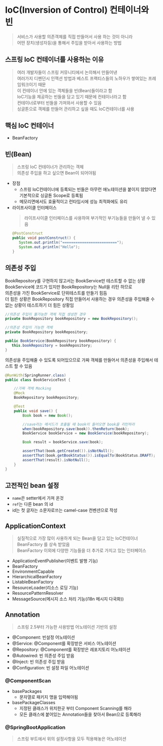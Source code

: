 # IoC(Inversion of Control) 컨테이너와 빈
> 서비스가 사용할 의존객체를 직접 만들어서 사용 하는 것이 아니라  
> 어떤 장치(생성자등)을 통해서 주입을 받아서 사용하는 방법  

## 스프링 IoC 컨테이너를 사용하는 이유
> 여러 개발자들이 스프링 커뮤니티에서 논의해서 만들어낸  
> 여러가지 디펜던시 인잭션 방법과 베스트 프랙티스들의 노하우가 쌓여있는 프레임워크이기 때문  
> 이 컨테이너 안에 있는 객체들을 빈(Bean)들이라고 함  
> IoC기능을 제공하는 빈들을 담고 있기 때문에 컨테이너라고 함  
> 컨테이너로부터 빈들을 가져와서 사용할 수 있음  
> 싱글톤으로 객체를 만들어 관리하고 싶을 때도 IoC컨테이너를 사용  

## 핵심 IoC 컨테이너
- BeanFactory

## 빈(Bean)
> 스프링 IoC 컨테이너가 관리하는 객체  
> 의존성 주입을 하고 싶으면 Bean이 되어야됨  
- 장점
  - 스프링 IoC컨테이너에 등록되는 빈들은 아무런 애노테이션을 붙이지 않았다면 기본적으로 싱글톤 Scope로 등록됨
  - 메모리면에서도 효율적이고 런타임시에 성능 최적화에도 유리
- 라이프사이클 인터페이스
  > 라이프사이클 인터페이스를 사용하여 부가적인 부기능들을 만들어 낼 수 있음  
   ```java
   @PostConstruct
   public void postConstruct() {
      System.out.println("=========================");
      System.out.println("Hello");
   }
   ```

## 의존성 주입
BookRepository를 구현하지 않고서는 BookService만 테스트할 수 없는 상황  
BookService에 코드가 있지만 BookRepository는 Null을 리턴 하므로  
의존성을 가진 BookService로 단위테스트를 만들기 힘듬  
더 힘든 상황은 BookRepository 직접 만들어서 사용하는 경우 의존성을 주입해줄 수 없는 상황이 테스트하기 더 힘든 상황임  
```java
//의존성 주입이 불가능한 객체 직접 생성한 경우
private BookRepository bookRepository = new BookRepository();

//의존성 주입이 가능한 객체
private BookRepository bookRepository;

public BookService(BookRepository bookRepository) {
   this.bookRepository = bookRepository;
}
```
의존성을 주입해줄 수 있도록 되어있으므로 가짜 객체를 만들어서 의존성을 주입해서 테스트 할 수 있음  
```java
@RunWith(SpringRunner.class)
public class BookServiceTest {

    //가짜 객체 Mocking
    @Mock
    BookRepository bookRepository;

    @Test
    public void save() {
        Book book = new Book();

        //save라는 메서드가 호출될 때 book이 들어오면 book을 리턴하라
        when(bookRepository.save(book)).thenReturn(book);
        BookService bookService = new BookService(bookRepository);

        Book result = bookService.save(book);

        assertThat(book.getCreated()).isNotNull();
        assertThat(book.getBookStatus()).isEqualTo(BookStatus.DRAFT);
        assertThat(result).isNotNull();
    }
}
```

## 고전적인 bean 설정
- `name`은 setter에서 가져 온것
- `ref`는 다른 bean 의 id
- id는 첫 글자는 소문자로쓰는 camel-case 컨벤션으로 작성

## ApplicationContext
> 실질적으로 가장 많이 사용하게 되는 Bean을 담고 있는 IoC컨테이너  
> BeanFactory 를 상속 받았음  
> BeanFactory 이외에 다양한 기능들을 더 추가로 가지고 있는 인터페이스  
- ApplicationEventPublisher(이벤트 발행 기능)
- BeanFactory
- EnvironmentCapable
- HierarchicalBeanFactory
- ListableBeanFactory
- ResourceLoader(리소스 로딩 기능)
- ResourcePatternResolver
- MessageSource(메시지 소스 처리 기능(i18n 메시지 다국화))

## Annotation
> 스프링 2.5부터 가능한 사용방법 어노테이션 기반의 설정  
- @Component: 빈설정 어노테이션
- @Service: @Component를 확장받은 서비스 어노테이션
- @Repository: @Component를 확장받은 레포지토리 어노테이션
- @Autowired: 빈 의존성 주입 받음
- @Inject: 빈 의존성 주입 받음
- @Configuration: 빈 설정 파일 어노테이션

### @ComponentScan
- basePackages
  - 문자열로 패키지 명을 입력해야됨
- basePackageClasses
  - 지정된 클래스가 위치한곳 부터 Component Scanning를 해라
  - 모든 클래스에 붙어있는 Annotation들을 찾아서 Bean으로 등록해라

### @SpringBootApplication
> 스프링 부트에서 위의 설정사항을 모두 적용해놓은 어노테이션